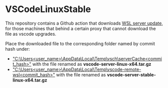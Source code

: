 # VSCodeLinuxStable
This repository contains a Github action that downloads [WSL server update](https://update.code.visualstudio.com/latest/server-linux-x64/stable), for those machines that behind a certain proxy that cannot download the file as vscode upgrades.

Place the downloaded file to the corresponding folder named by commit hash under:
- ["C:\Users\<user_name>\AppData\Local\Temp\vsch\serverCache\<commit_hash>\"](../AppData/Local/Temp/vsch/serverCache) with the file renamed as **vscode-server-linux-x64.tar.gz**
- ["C:\Users\<user_name>\AppData\Local\Temp\vscode-remote-wsl\<commit_hash>\"](../AppData/Local/Temp/vscode-remote-wsl) with the file renamed as **vscode-server-stable-linux-x64.tar.gz** 
